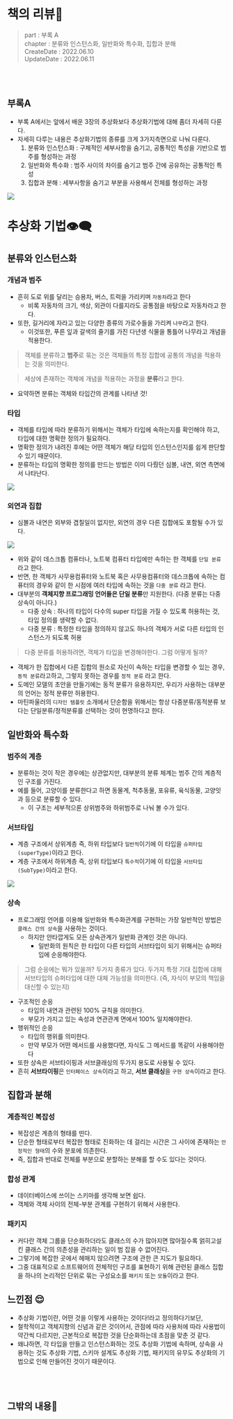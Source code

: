 # 책의 리뷰📔
> part : 부록 A   
> chapter :  분류와 인스턴스화, 일반화와 특수화, 집합과 분해  
> CreateDate : 2022.06.10    
> UpdateDate : 2022.06.11  

<br></br>
## 부록A
- 부록 A에서는 앞에서 배운 3장의 추상화보다 추상화기법에 대해 좀더 자세히 다룬다. 
- 자세히 다루는 내용은 추상화기법의 종류를 크게 3가지측면으로 나눠 다룬다.
     1. 분류와 인스턴스화 : 구체적인 세부사항을 숨기고, 공통적인 특성을 기반으로 범주를 형성하는 과정
     2. 일반화와 특수화 : 범주 사이의 차이를 숨기고 범주 간에 공유하는 공통적인 특성
     3. 집합과 분해 : 세부사항을 숨기고 부분을 사용해서 전체를 형성하는 과정

<img src="https://user-images.githubusercontent.com/104331549/173118319-1d5b3662-406d-49d1-839a-45afb7b96b41.png">



# 추상화 기법👁‍🗨
## 분류와 인스턴스화
### 개념과 범주
 - 흔히 도로 위를 달리는 승용차, 버스, 트럭을 가리키며 `자동차`라고 한다
   - 비록 자동차의 크기, 색상, 외관이 다를지라도 공통점을 바탕으로 자동차라고 한다.  
 - 또한, 길거리에 자라고 있는 다양한 종류의 가로수들을 가리켜 `나무`라고 한다.
   - 이것또한, 푸른 잎과 갈색의 줄기를 가진 다년생 식물을 통틀어 나무라고 개념을 적용한다.

 > 객체를 분류하고 **범주**로 묶는 것은 객체들의 특정 집합에 공통의 개념을 적용하는 것을 의미한다. 
  
 > 세상에 존재하는 객체에 개념을 적용하는 과정을 **분류**라고 한다.
 - 요약하면 분류는 객체와 타입간의 관계를 나타낸 것!

### 타입
 - 객체를 타입에 따라 분류하기 위해서는 객체가 타입에 속하는지를 확인해야 하고, 타입에 대한 명확한 정의가 필요하다.
 - 명확한 정의가 내려진 후에는 어떤 객체가 해당 타입의 인스턴스인지를 쉽게 판단할 수 있기 때문이다.
 - 분류하는 타입의 명확한 정의를 만드는 방법은 이미 다뤘던 심볼, 내연, 외연 측면에서 나타난다.
<img src="https://user-images.githubusercontent.com/104331549/173121200-4fc82d94-5bf2-4164-9f0e-99b88638b4aa.png">

### 외연과 집합
 - 심볼과 내연은 외부와 겹칠일이 없지만, 외연의 경우 다른 집합에도 포함될 수가 있다.
<img src="https://user-images.githubusercontent.com/104331549/173121350-266898bc-470e-4bd1-9ff1-19bc09608494.png">

 - 위와 같이 데스크톱 컴퓨터나, 노트북 컴퓨터 타입에만 속하는 한 객체를 `단일 분류`라고 한다. 
 - 반면, 한 객체가 사무용컴퓨터와 노트북 혹은 사무용컴퓨터와 데스크톱에 속하는 컴퓨터의 경우와 같이 한 시점에 여러 타입에 속하는 것을 `다중 분류` 라고 한다.
 - 대부분의  **객체지향 프로그래밍 언어들은 단일 분류**만 지원한다. (다중 분류는 다중 상속이 아니다.)
   - 다중 상속 : 하나의 타입이 다수의 super 타입을 가질 수 있도록 허용하는 것, 타입 정의를 생략할 수 없다.
   - 다중 분류 : 특정한 타입을 정의하지 않고도 하나의 객체가 서로 다른 타입의 인스턴스가 되도록 허용
> 다중 분류를 허용하려면, 객체가 타입을 변경해야한다. 그럼 어떻게 될까?
 - 객체가 한 집합에서 다른 집합의 원소로 자신이 속하는 타입을 변경할 수 있는 경우, `동적 분류`라고하고, 그렇지 못하는 경우를 `정적 분류` 라고 한다.
 - 도메인 모델의 초안을 만들기에는 동적 분류가 유용하지만, 우리가 사용하는 대부분의 언어는 정적 분류만 허용한다.
 - 마틴파울러의 `디자인 템플릿` 소개에서 단순함을 위해서는 항상 다중분류/동적분류 보다는 단일분류/정적분류를 선택하는 것이 현명하다고 한다.

## 일반화와 특수화
### 범주의 계층
 - 분류하는 것이 작은 경우에는 상관없지만, 대부분의 분류 체계는 범주 간의 계층적인 구조를 가진다.
 - 예를 들어, 고양이를 분류한다고 하면 동물계, 척추동물, 포유류, 육식동물, 고양잇과 등으로 분류할 수 있다. 
    - 이 구조는 세부적으론 상위범주와 하위범주로 나눠 볼 수가 있다.
### 서브타입
 - 계층 구조에서 상위계층 즉, 하위 타입보다 `일반적`이기에 이 타입을 `슈퍼타입(superType)`이라고 한다.
 - 계층 구조에서 하위계층 즉, 상위 타입보다 `특수적`이기에 이 타입을 `서브타입(SubType)`이라고 한다.

<img src="https://user-images.githubusercontent.com/104331549/173124139-9b643c07-bd81-4e8b-b52b-ef06079cb13e.png">

### 상속 
 - 프로그래밍 언어를 이용해 일반화와 특수화관계를 구현하는 가장 일반적인 방법은 `클래스 간의 상속`을 사용하는 것이다.
   - 하지만 안타깝게도 모든 상속관계가 일반화 관계인 것은 아니다. 
     - 일반화의 원칙은 한 타입이 다른 타입의 서브타입이 되기 위해서는 슈퍼타입에 순응해야한다. 
> 그럼 순응에는 뭐가 있을까? 두가지 종류가 있다. 
> 두가지 특정 기대 집합에 대해 서브타입의 슈퍼타입에 대한 대체 가능성을 의미한다. (즉, 자식이 부모의 책임을 대신할 수 있는지) 
  - 구조적인 순응
    - 타입의 내연과 관련된 100% 규칙을 의미한다.
    - 부모가 가지고 있는 속성과 연관관계 면에서 100% 일치해야한다.
  - 행위적인 순응
    - 타입의 행위를 의미한다. 
    - 만약 부모가 어떤 메서드를 사용했다면, 자식도 그 메서드를 똑같이 사용해야한다
  - 또한 상속은 서브타이핑과 서브클래싱의 두가지 용도로 사용될 수 있다. 
  - 흔히 **서브타이핑**은 `인터페이스 상속`이라고 하고, **서브 클래싱**을 `구현 상속`이라고 한다. 

## 집합과 분해
### 계층적인 복잡성
- 복잡성은 계층의 형태를 띤다.
- 단순한 형태로부터 복잡한 형태로 진화하는 데 걸리는 시간은 그 사이에 존재하는 `안정적인 형태`의 수와 분포에 의존한다.
- 즉, 집합과 반대로 전체를 부분으로 분할하는 분해를 할 수도 있다는 것이다.
### 합성 관계
- 데이터베이스에 쓰이는 스키마를 생각해 보면 쉽다.
- 객체와 객체 사이의 전체-부분 관계를 구현하기 위해서 사용한다.

### 패키지
- 커다란 객체 그룹을 단순화하더라도 클래스의 수가 많아지면 많아질수록 얽히고설킨 클래스 간의 의존성을 관리하는 일이 범 잡을 수 없어진다.
- 그렇기에 복잡한 곳에서 헤매지 않으려면 구조에 관한 큰 지도가 필요하다.
- 그중 대표적으로 소프트웨어의 전체적인 구조를 표현하기 위해 관련된 클래스 집합을 하나의 논리적인 단위로 묶는 구성요소를 `패키지` 또는 `모듈`이라고 한다.

## 느낀점 😌 

- 추상화 기법이란, 어떤 것을 이렇게 사용하는 것이다!라고 정의하다기보단,
- 철학적이고 객체지향의 신념과 같은 것이어서, 관점에 따라 사용처에 따라 사용법이 약간씩 다르지만, 근본적으로 복잡한 것을 단순화하는데 초점을 맞춘 것 같다.
- 왜냐하면, 각 타입을 만들고 인스턴스화하는 것도 추상화 기법에 속하며, 상속을 사용하는 것도 추상화 기법, 스키마 설계도 추상화 기법, 패키지의 유무도 추상화의 기법으로 인해 만들어진 것이기 때문이다.
 
<br></br>

## 그밖의 내용🎈

